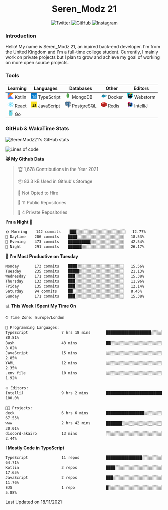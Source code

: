 <div align="center">
  <h1>Seren_Modz 21</h1>
  <a href="https://twitter.com/SerenModz21">
    <img alt="Twitter" src="https://img.shields.io/badge/twitter%20-%231DA1F2.svg?&style=for-the-badge&logo=Twitter&logoColor=white">
  </a>
  <a href="https://github.com/SerenModz21">
    <img alt="GitHub" src="https://img.shields.io/badge/github%20-%23121011.svg?&style=for-the-badge&logo=github&logoColor=white">
  </a>
  <a href="https://www.instagram.com/serenmodz21">
    <img alt="Instagram" src="https://img.shields.io/badge/instagram%20-%23E4405F.svg?&style=for-the-badge&logo=Instagram&logoColor=white">
  </a>
</div>

### Introduction

Hello! My name is Seren_Modz 21, an inpired back-end developer. I'm from the United Kingdom and I'm a full-time college student. Currently, I mainly work on private projects but I plan to grow and achieve my goal of working on more open source projects. 

### Tools

 **Learning**                                        | **Languages**                                               | **Databases**                                               | **Other**                                           | **Editors**                                                  
-----------------------------------------------------|-------------------------------------------------------------|-------------------------------------------------------------|-----------------------------------------------------|--------------------------------------------------------------
 <img width="19px" src="./assets/kotlin.svg"> Kotlin | <img width="19px" src="./assets/typescript.svg"> TypeScript | <img width="19px" src="./assets/mongodb.svg"> MongoDB       | <img width="19px" src="./assets/docker.svg"> Docker | <img width="19px" src="./assets/webstorm.svg"> Webstorm      
 <img width="19px" src="./assets/react.svg"> React   | <img width="19px" src="./assets/javascript.svg"> JavaScript | <img width="19px" src="./assets/postgresql.svg"> PostgreSQL | <img width="19px" src="./assets/redis.svg"> Redis   | <img width="19px" src="./assets/intellij-idea.svg"> IntelliJ
 <img width="19px" src="./assets/go.svg"> Go         |                                                             |                                                             |                                                     |                                                                                                               

### GitHub & WakaTime Stats

![SerenModz21's GitHub stats](https://github-readme-stats.vercel.app/api?username=SerenModz21&show_icons=true&theme=dark)

<!--START_SECTION:waka-->
![Lines of code](https://img.shields.io/badge/From%20Hello%20World%20I%27ve%20Written-36870%20lines%20of%20code-blue)

**🐱 My Github Data** 

> 🏆 1,678 Contributions in the Year 2021
 > 
> 📦 83.3 kB Used in Github's Storage 
 > 
> 🚫 Not Opted to Hire
 > 
> 📜 11 Public Repositories 
 > 
> 🔑 4 Private Repositories  
 > 
**I'm a Night 🦉** 

```text
🌞 Morning    142 commits    ███░░░░░░░░░░░░░░░░░░░░░░   12.77% 
🌆 Daytime    206 commits    ████░░░░░░░░░░░░░░░░░░░░░   18.53% 
🌃 Evening    473 commits    ██████████░░░░░░░░░░░░░░░   42.54% 
🌙 Night      291 commits    ██████░░░░░░░░░░░░░░░░░░░   26.17%

```
📅 **I'm Most Productive on Tuesday** 

```text
Monday       173 commits    ████░░░░░░░░░░░░░░░░░░░░░   15.56% 
Tuesday      235 commits    █████░░░░░░░░░░░░░░░░░░░░   21.13% 
Wednesday    171 commits    ███░░░░░░░░░░░░░░░░░░░░░░   15.38% 
Thursday     133 commits    ███░░░░░░░░░░░░░░░░░░░░░░   11.96% 
Friday       135 commits    ███░░░░░░░░░░░░░░░░░░░░░░   12.14% 
Saturday     94 commits     ██░░░░░░░░░░░░░░░░░░░░░░░   8.45% 
Sunday       171 commits    ███░░░░░░░░░░░░░░░░░░░░░░   15.38%

```


📊 **This Week I Spent My Time On** 

```text
⌚︎ Time Zone: Europe/London

💬 Programming Languages: 
TypeScript               7 hrs 18 mins       ████████████████████░░░░░   80.81% 
Bash                     43 mins             ██░░░░░░░░░░░░░░░░░░░░░░░   8.02% 
JavaScript               15 mins             ░░░░░░░░░░░░░░░░░░░░░░░░░   2.85% 
YAML                     12 mins             ░░░░░░░░░░░░░░░░░░░░░░░░░   2.35% 
.env file                10 mins             ░░░░░░░░░░░░░░░░░░░░░░░░░   1.92%

🔥 Editors: 
IntelliJ                 9 hrs 2 mins        █████████████████████████   100.0%

🐱‍💻 Projects: 
deck                     6 hrs 6 mins        █████████████████░░░░░░░░   67.55% 
www                      2 hrs 42 mins       ███████░░░░░░░░░░░░░░░░░░   30.01% 
discord-akairo           13 mins             ░░░░░░░░░░░░░░░░░░░░░░░░░   2.44%

```

**I Mostly Code in TypeScript** 

```text
TypeScript               11 repos            ████████████████░░░░░░░░░   64.71% 
Kotlin                   3 repos             ████░░░░░░░░░░░░░░░░░░░░░   17.65% 
JavaScript               2 repos             ███░░░░░░░░░░░░░░░░░░░░░░   11.76% 
EJS                      1 repo              █░░░░░░░░░░░░░░░░░░░░░░░░   5.88%

```



 Last Updated on 18/11/2021
<!--END_SECTION:waka-->
